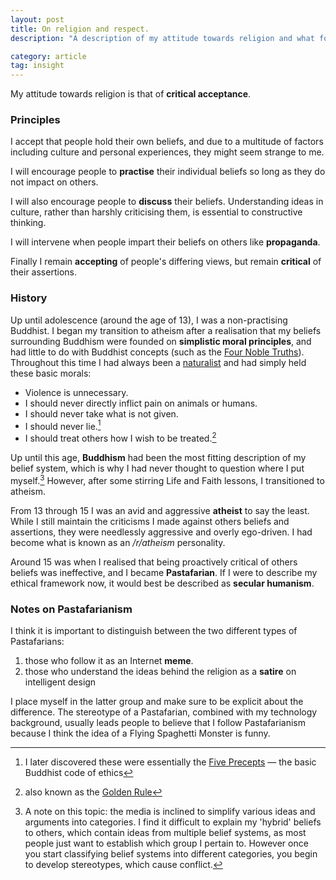 ```yaml
---
layout: post
title: On religion and respect.
description: "A description of my attitude towards religion and what form respect should come in. Also some  personal history."

category: article
tag: insight
---
```

My attitude towards religion is that of **critical acceptance**.


### Principles
I accept that people hold their own beliefs, and due to a multitude of factors including culture and personal experiences, they might seem strange to me. 

I will encourage people to **practise** their individual beliefs so long as they do not impact on others.

I will also encourage people to **discuss** their beliefs. Understanding ideas in culture, rather than harshly criticising them, is essential to constructive thinking. 

I will intervene when people impart their beliefs on others like **propaganda**.

Finally I remain **accepting** of people's differing views, but remain **critical** of their assertions.

### History
Up until adolescence (around the age of 13), I was a non-practising Buddhist. I began my transition to atheism after a realisation that my beliefs surrounding Buddhism were founded on **simplistic moral principles**, and had little to do with Buddhist concepts (such as the [Four Noble Truths](https://en.wikipedia.org/wiki/Buddhism#The_Four_Noble_Truths)). Throughout this time I had always been a [naturalist](https://en.wikipedia.org/wiki/Philosophical_naturalism) and had simply held these basic morals:
* Violence is unnecessary.
* I should never directly inflict pain on animals or humans.
* I should never take what is not given.
* I should never lie.[^fivePrecepts]
* I should treat others how I wish to be treated.[^goldenRule]

Up until this age, **Buddhism** had been the most fitting description of my belief system, which is why I had never thought to question where I put myself.[^beliefSystemDescription] However, after some stirring Life and Faith lessons, I transitioned to atheism. 

From 13 through 15 I was an avid and aggressive **atheist** to say the least. While I still maintain the criticisms I made against others beliefs and assertions, they were needlessly aggressive and overly ego-driven. I had become what is known as an */r/atheism* personality. 

Around 15 was when I realised that being proactively critical of others beliefs was ineffective, and I became  **Pastafarian**. If I were to describe my ethical framework now, it would best be described as **secular humanism**. 

### Notes on Pastafarianism
I think it is important to distinguish between the two different types of Pastafarians:
1. those who follow it as an Internet **meme**.
2. those who understand the ideas behind the religion as a **satire** on intelligent design

I place myself in the latter group and make sure to be explicit about the difference. The stereotype of a Pastafarian, combined with my technology background, usually leads people to believe that I follow Pastafarianism because I think the idea of a Flying Spaghetti Monster is funny. 


[^fivePrecepts]: I later discovered these were essentially the [Five Precepts](https://en.wikipedia.org/wiki/Five_Precepts#Pali_training_rules) — the basic Buddhist code of ethics
[^goldenRule]: also known as the [Golden Rule](https://en.wikipedia.org/wiki/The_Golden_Rule)
[^beliefSystemDescription]: A note on this topic: the media is inclined to simplify various ideas and arguments into categories. I find it difficult to explain my 'hybrid' beliefs to others, which contain ideas from multiple belief systems, as most people just want to establish which group I pertain to. However once you start classifying belief systems into different categories, you begin to develop stereotypes, which cause conflict. 
